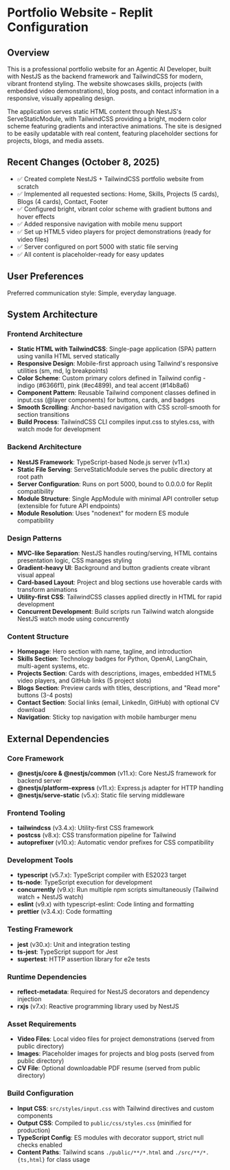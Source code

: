 # Portfolio Website - Replit Configuration

## Overview

This is a professional portfolio website for an Agentic AI Developer, built with NestJS as the backend framework and TailwindCSS for modern, vibrant frontend styling. The website showcases skills, projects (with embedded video demonstrations), blog posts, and contact information in a responsive, visually appealing design.

The application serves static HTML content through NestJS's ServeStaticModule, with TailwindCSS providing a bright, modern color scheme featuring gradients and interactive animations. The site is designed to be easily updatable with real content, featuring placeholder sections for projects, blogs, and media assets.

## Recent Changes (October 8, 2025)

- ✅ Created complete NestJS + TailwindCSS portfolio website from scratch
- ✅ Implemented all requested sections: Home, Skills, Projects (5 cards), Blogs (4 cards), Contact, Footer
- ✅ Configured bright, vibrant color scheme with gradient buttons and hover effects
- ✅ Added responsive navigation with mobile menu support
- ✅ Set up HTML5 video players for project demonstrations (ready for video files)
- ✅ Server configured on port 5000 with static file serving
- ✅ All content is placeholder-ready for easy updates

## User Preferences

Preferred communication style: Simple, everyday language.

## System Architecture

### Frontend Architecture
- **Static HTML with TailwindCSS**: Single-page application (SPA) pattern using vanilla HTML served statically
- **Responsive Design**: Mobile-first approach using Tailwind's responsive utilities (sm, md, lg breakpoints)
- **Color Scheme**: Custom primary colors defined in Tailwind config - indigo (#6366f1), pink (#ec4899), and teal accent (#14b8a6)
- **Component Pattern**: Reusable Tailwind component classes defined in input.css (@layer components) for buttons, cards, and badges
- **Smooth Scrolling**: Anchor-based navigation with CSS scroll-smooth for section transitions
- **Build Process**: TailwindCSS CLI compiles input.css to styles.css, with watch mode for development

### Backend Architecture
- **NestJS Framework**: TypeScript-based Node.js server (v11.x)
- **Static File Serving**: ServeStaticModule serves the public directory at root path
- **Server Configuration**: Runs on port 5000, bound to 0.0.0.0 for Replit compatibility
- **Module Structure**: Single AppModule with minimal API controller setup (extensible for future API endpoints)
- **Module Resolution**: Uses "nodenext" for modern ES module compatibility

### Design Patterns
- **MVC-like Separation**: NestJS handles routing/serving, HTML contains presentation logic, CSS manages styling
- **Gradient-heavy UI**: Background and button gradients create vibrant visual appeal
- **Card-based Layout**: Project and blog sections use hoverable cards with transform animations
- **Utility-first CSS**: TailwindCSS classes applied directly in HTML for rapid development
- **Concurrent Development**: Build scripts run Tailwind watch alongside NestJS watch mode using concurrently

### Content Structure
- **Homepage**: Hero section with name, tagline, and introduction
- **Skills Section**: Technology badges for Python, OpenAI, LangChain, multi-agent systems, etc.
- **Projects Section**: Cards with descriptions, images, embedded HTML5 video players, and GitHub links (5 project slots)
- **Blogs Section**: Preview cards with titles, descriptions, and "Read more" buttons (3-4 posts)
- **Contact Section**: Social links (email, LinkedIn, GitHub) with optional CV download
- **Navigation**: Sticky top navigation with mobile hamburger menu

## External Dependencies

### Core Framework
- **@nestjs/core & @nestjs/common** (v11.x): Core NestJS framework for backend server
- **@nestjs/platform-express** (v11.x): Express.js adapter for HTTP handling
- **@nestjs/serve-static** (v5.x): Static file serving middleware

### Frontend Tooling
- **tailwindcss** (v3.4.x): Utility-first CSS framework
- **postcss** (v8.x): CSS transformation pipeline for Tailwind
- **autoprefixer** (v10.x): Automatic vendor prefixes for CSS compatibility

### Development Tools
- **typescript** (v5.7.x): TypeScript compiler with ES2023 target
- **ts-node**: TypeScript execution for development
- **concurrently** (v9.x): Run multiple npm scripts simultaneously (Tailwind watch + NestJS watch)
- **eslint** (v9.x) with typescript-eslint: Code linting and formatting
- **prettier** (v3.4.x): Code formatting

### Testing Framework
- **jest** (v30.x): Unit and integration testing
- **ts-jest**: TypeScript support for Jest
- **supertest**: HTTP assertion library for e2e tests

### Runtime Dependencies
- **reflect-metadata**: Required for NestJS decorators and dependency injection
- **rxjs** (v7.x): Reactive programming library used by NestJS

### Asset Requirements
- **Video Files**: Local video files for project demonstrations (served from public directory)
- **Images**: Placeholder images for projects and blog posts (served from public directory)
- **CV File**: Optional downloadable PDF resume (served from public directory)

### Build Configuration
- **Input CSS**: `src/styles/input.css` with Tailwind directives and custom components
- **Output CSS**: Compiled to `public/css/styles.css` (minified for production)
- **TypeScript Config**: ES modules with decorator support, strict null checks enabled
- **Content Paths**: Tailwind scans `./public/**/*.html` and `./src/**/*.{ts,html}` for class usage